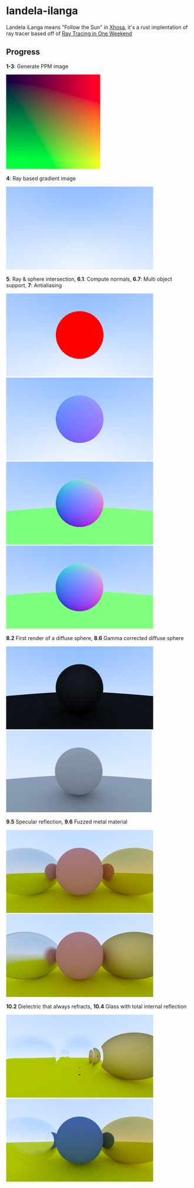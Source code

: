 # landela-ilanga

Landela iLanga means "Follow the Sun" in [Xhosa](https://translate.google.com/?sl=xh&tl=en&text=landela%20ilanga&op=translate), it's a rust implentation of ray tracer based off of [Ray Tracing in One Weekend](https://raytracing.github.io/books/RayTracingInOneWeekend.html)

## Progress

**1-3**: Generate PPM image

![1-3: Basic PPM image](./images/ppmimage.png)

**4**: Ray based gradient image

![4 Ray based gradient](./images/ray_image.png)

**5**: Ray & sphere intersection, **6.1**: Compute normals, **6.7**: Multi object support, **7**: Antialiasing

![5 Ray sphere intersection](./images/ray_sphere_image.png)
![6.1 Sphere normals](./images/sphere_normals.png)
![6.7 Sphere normals with ground](./images/sphere_with_ground.png)
![7 Antialiasing](./images/antialiasing.png)

**8.2** First render of a diffuse sphere, **8.6** Gamma corrected diffuse sphere

![8.2 First render of a diffues sphere](./images/first_render_diffuse_sphere.png)
![8.6 Gamma corrected diffuse sphere](./images/gamma_corrected_diffuse_sphere.png)

**9.5** Specular reflection, **9.6** Fuzzed metal material

![9.5 Specular reflection](./images/shiny_metal.png)
![9.6 Fuzzed metal](./images/fuzzed_metal.png)

**10.2** Dielectric that always refracts, **10.4** Glass with total internal reflection

![10.2 Glass sphere that always refracts](./images/glass_that_always_refracts.png)
![10.4 Glass with total internal reflection](./images/glass_internal_reflection.png)



